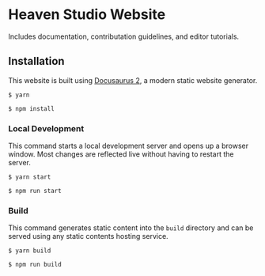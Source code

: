 # Heaven Studio Website

Includes documentation, contributation guidelines, and editor tutorials.

## Installation

This website is built using [Docusaurus 2](https://docusaurus.io/), a modern static website generator.

```
$ yarn
```
```
$ npm install
```

### Local Development

This command starts a local development server and opens up a browser window. Most changes are reflected live without having to restart the server.

```
$ yarn start
```
```
$ npm run start
```

### Build

This command generates static content into the `build` directory and can be served using any static contents hosting service.

```
$ yarn build
```
```
$ npm run build
```
